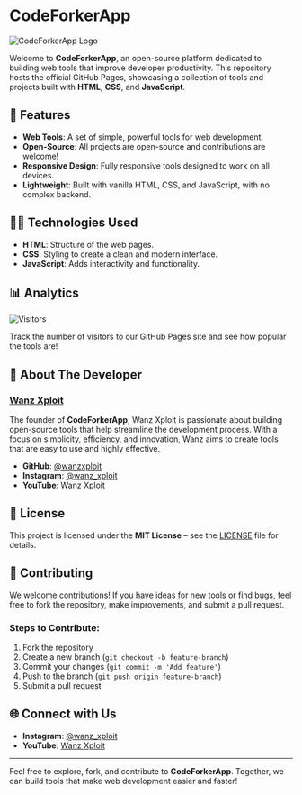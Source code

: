 # CodeForkerApp

![CodeForkerApp Logo](https://avatars.githubusercontent.com/u/190707727?v=4)  

Welcome to **CodeForkerApp**, an open-source platform dedicated to building web tools that improve developer productivity. This repository hosts the official GitHub Pages, showcasing a collection of tools and projects built with **HTML**, **CSS**, and **JavaScript**.

## 🚀 Features

- **Web Tools**: A set of simple, powerful tools for web development.
- **Open-Source**: All projects are open-source and contributions are welcome!
- **Responsive Design**: Fully responsive tools designed to work on all devices.
- **Lightweight**: Built with vanilla HTML, CSS, and JavaScript, with no complex backend.

## 🧑‍💻 Technologies Used

- **HTML**: Structure of the web pages.
- **CSS**: Styling to create a clean and modern interface.
- **JavaScript**: Adds interactivity and functionality.

## 📊 Analytics

![Visitors](https://github-readme-stats.vercel.app/api?username=codeforkerapp&show_icons=true&theme=dark)

Track the number of visitors to our GitHub Pages site and see how popular the tools are!

## 👤 About The Developer

### **[Wanz Xploit](https://github.com/wanzxploit)**  
The founder of **CodeForkerApp**, Wanz Xploit is passionate about building open-source tools that help streamline the development process. With a focus on simplicity, efficiency, and innovation, Wanz aims to create tools that are easy to use and highly effective.

- **GitHub**: [@wanzxploit](https://github.com/wanzxploit)
- **Instagram**: [@wanz_xploit](https://www.instagram.com/wanz_xploit/)
- **YouTube**: [Wanz Xploit](https://www.youtube.com/c/WanzXploit)

## 📄 License

This project is licensed under the **MIT License** – see the [LICENSE](LICENSE) file for details.

## 🌟 Contributing

We welcome contributions! If you have ideas for new tools or find bugs, feel free to fork the repository, make improvements, and submit a pull request.

### Steps to Contribute:
1. Fork the repository
2. Create a new branch (`git checkout -b feature-branch`)
3. Commit your changes (`git commit -m 'Add feature'`)
4. Push to the branch (`git push origin feature-branch`)
5. Submit a pull request

## 🌐 Connect with Us

- **Instagram**: [@wanz_xploit](https://www.instagram.com/wanz_xploit/)
- **YouTube**: [Wanz Xploit](https://www.youtube.com/c/WanzXploit)

---

Feel free to explore, fork, and contribute to **CodeForkerApp**. Together, we can build tools that make web development easier and faster!
